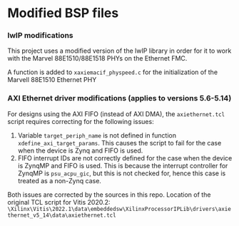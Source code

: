 Modified BSP files
==================

### lwIP modifications

This project uses a modified version of the lwIP library in order for it to work with the Marvel 88E1510/88E1518
PHYs on the Ethernet FMC.

A function is added to `xaxiemacif_physpeed.c` for the initialization of the Marvell 88E1510 Ethernet PHY

### AXI Ethernet driver modifications (applies to versions 5.6-5.14)

For designs using the AXI FIFO (instead of AXI DMA), the `axiethernet.tcl` script requires correcting for the
following issues:

1. Variable `target_periph_name` is not defined in function `xdefine_axi_target_params`. This causes the script
to fail for the case when the device is Zynq and FIFO is used.
2. FIFO interrupt IDs are not correctly defined for the case when the device is ZynqMP and FIFO is used. This
is because the interrupt controller for ZynqMP is `psu_acpu_gic`, but this is not checked for, hence this case
is treated as a non-Zynq case.

Both issues are corrected by the sources in this repo. Location of the original TCL script for Vitis 2020.2:
`\Xilinx\Vitis\2022.1\data\embeddedsw\XilinxProcessorIPLib\drivers\axiethernet_v5_14\data\axiethernet.tcl`
